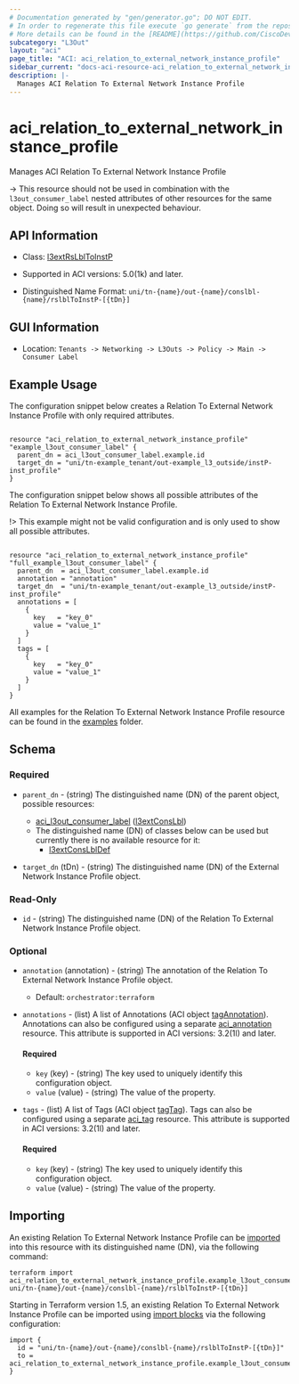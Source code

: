 ```yaml
---
# Documentation generated by "gen/generator.go"; DO NOT EDIT.
# In order to regenerate this file execute `go generate` from the repository root.
# More details can be found in the [README](https://github.com/CiscoDevNet/terraform-provider-aci/blob/master/README.md).
subcategory: "L3Out"
layout: "aci"
page_title: "ACI: aci_relation_to_external_network_instance_profile"
sidebar_current: "docs-aci-resource-aci_relation_to_external_network_instance_profile"
description: |-
  Manages ACI Relation To External Network Instance Profile
---
```


# aci_relation_to_external_network_instance_profile #

Manages ACI Relation To External Network Instance Profile

  -> This resource should not be used in combination with the `l3out_consumer_label` nested attributes of other resources for the same object. Doing so will result in unexpected behaviour.


## API Information ##

* Class: [l3extRsLblToInstP](https://pubhub.devnetcloud.com/media/model-doc-latest/docs/app/index.html#/objects/l3extRsLblToInstP/overview)

* Supported in ACI versions: 5.0(1k) and later.

* Distinguished Name Format: `uni/tn-{name}/out-{name}/conslbl-{name}/rslblToInstP-[{tDn}]`

## GUI Information ##

* Location: `Tenants -> Networking -> L3Outs -> Policy -> Main -> Consumer Label`

## Example Usage ##

The configuration snippet below creates a Relation To External Network Instance Profile with only required attributes.

```hcl

resource "aci_relation_to_external_network_instance_profile" "example_l3out_consumer_label" {
  parent_dn = aci_l3out_consumer_label.example.id
  target_dn = "uni/tn-example_tenant/out-example_l3_outside/instP-inst_profile"
}

```
The configuration snippet below shows all possible attributes of the Relation To External Network Instance Profile.

!> This example might not be valid configuration and is only used to show all possible attributes.

```hcl

resource "aci_relation_to_external_network_instance_profile" "full_example_l3out_consumer_label" {
  parent_dn  = aci_l3out_consumer_label.example.id
  annotation = "annotation"
  target_dn  = "uni/tn-example_tenant/out-example_l3_outside/instP-inst_profile"
  annotations = [
    {
      key   = "key_0"
      value = "value_1"
    }
  ]
  tags = [
    {
      key   = "key_0"
      value = "value_1"
    }
  ]
}

```

All examples for the Relation To External Network Instance Profile resource can be found in the [examples](https://github.com/CiscoDevNet/terraform-provider-aci/tree/master/examples/resources/aci_relation_to_external_network_instance_profile) folder.

## Schema ##

### Required ###

* `parent_dn` - (string) The distinguished name (DN) of the parent object, possible resources:
  - [aci_l3out_consumer_label](https://registry.terraform.io/providers/CiscoDevNet/aci/latest/docs/resources/l3out_consumer_label) ([l3extConsLbl](https://pubhub.devnetcloud.com/media/model-doc-latest/docs/app/index.html#/objects/l3extConsLbl/overview))
  - The distinguished name (DN) of classes below can be used but currently there is no available resource for it:
    - [l3extConsLblDef](https://pubhub.devnetcloud.com/media/model-doc-latest/docs/app/index.html#/objects/l3extConsLblDef/overview)

* `target_dn` (tDn) - (string) The distinguished name (DN) of the External Network Instance Profile object.

### Read-Only ###

* `id` - (string) The distinguished name (DN) of the Relation To External Network Instance Profile object.

### Optional ###
  
* `annotation` (annotation) - (string) The annotation of the Relation To External Network Instance Profile object.
  - Default: `orchestrator:terraform`

* `annotations` - (list) A list of Annotations (ACI object [tagAnnotation](https://pubhub.devnetcloud.com/media/model-doc-latest/docs/app/index.html#/objects/tagAnnotation/overview)). Annotations can also be configured using a separate [aci_annotation](https://registry.terraform.io/providers/CiscoDevNet/aci/latest/docs/resources/annotation) resource. This attribute is supported in ACI versions: 3.2(1l) and later.
  
  #### Required ####
  
  * `key` (key) - (string) The key used to uniquely identify this configuration object.
  * `value` (value) - (string) The value of the property.

* `tags` - (list) A list of Tags (ACI object [tagTag](https://pubhub.devnetcloud.com/media/model-doc-latest/docs/app/index.html#/objects/tagTag/overview)). Tags can also be configured using a separate [aci_tag](https://registry.terraform.io/providers/CiscoDevNet/aci/latest/docs/resources/tag) resource. This attribute is supported in ACI versions: 3.2(1l) and later.
  
  #### Required ####
  
  * `key` (key) - (string) The key used to uniquely identify this configuration object.
  * `value` (value) - (string) The value of the property.

## Importing

An existing Relation To External Network Instance Profile can be [imported](https://www.terraform.io/docs/import/index.html) into this resource with its distinguished name (DN), via the following command:

```
terraform import aci_relation_to_external_network_instance_profile.example_l3out_consumer_label uni/tn-{name}/out-{name}/conslbl-{name}/rslblToInstP-[{tDn}]
```

Starting in Terraform version 1.5, an existing Relation To External Network Instance Profile can be imported
using [import blocks](https://developer.hashicorp.com/terraform/language/import) via the following configuration:

```
import {
  id = "uni/tn-{name}/out-{name}/conslbl-{name}/rslblToInstP-[{tDn}]"
  to = aci_relation_to_external_network_instance_profile.example_l3out_consumer_label
}
```
